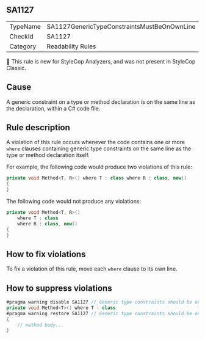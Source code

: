 ## SA1127

<table>
<tr>
  <td>TypeName</td>
  <td>SA1127GenericTypeConstraintsMustBeOnOwnLine</td>
</tr>
<tr>
  <td>CheckId</td>
  <td>SA1127</td>
</tr>
<tr>
  <td>Category</td>
  <td>Readability Rules</td>
</tr>
</table>

:memo: This rule is new for StyleCop Analyzers, and was not present in StyleCop Classic.

## Cause

A generic constraint on a type or method declaration is on the same line as the declaration, within a C# code file.

## Rule description

A violation of this rule occurs whenever the code contains one or more `where` clauses containing generic type constraints on the same line as the type or method declaration itself.

For example, the following code would produce two violations of this rule:

```csharp
private void Method<T, R>() where T : class where R : class, new()
{
}
```

The following code would not produce any violations:

```csharp
private void Method<T, R>()
    where T : class
    where R : class, new()
{
}
```

## How to fix violations

To fix a violation of this rule, move each `where` clause to its own line.

## How to suppress violations

```csharp
#pragma warning disable SA1127 // Generic type constraints should be on their own line
private void Method<T>() where T : class
#pragma warning restore SA1127 // Generic type constraints should be on their own line
{
    // method body...
}
```
